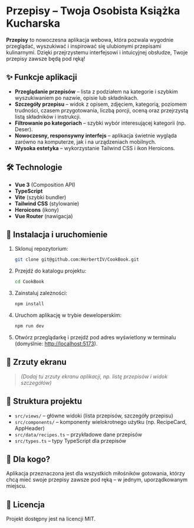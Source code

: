# Przepisy – Twoja Osobista Książka Kucharska

**Przepisy** to nowoczesna aplikacja webowa, która pozwala wygodnie przeglądać, wyszukiwać i inspirować się ulubionymi przepisami kulinarnymi. Dzięki przejrzystemu interfejsowi i intuicyjnej obsłudze, Twoje przepisy zawsze będą pod ręką!

## ✨ Funkcje aplikacji

- **Przeglądanie przepisów** – lista z podziałem na kategorie i szybkim wyszukiwaniem po nazwie, opisie lub składnikach.
- **Szczegóły przepisu** – widok z opisem, zdjęciem, kategorią, poziomem trudności, czasem przygotowania, liczbą porcji, oceną oraz przejrzystą listą składników i instrukcji.
- **Filtrowanie po kategoriach** – szybki wybór interesującej kategorii (np. Deser).
- **Nowoczesny, responsywny interfejs** – aplikacja świetnie wygląda zarówno na komputerze, jak i na urządzeniach mobilnych.
- **Wysoka estetyka** – wykorzystanie Tailwind CSS i ikon Heroicons.

## 🛠️ Technologie

- **Vue 3** (Composition API)
- **TypeScript**
- **Vite** (szybki bundler)
- **Tailwind CSS** (stylowanie)
- **Heroicons** (ikony)
- **Vue Router** (nawigacja)

## 🚀 Instalacja i uruchomienie

1. Sklonuj repozytorium:
   ```bash
   git clone git@github.com:HerbertIV/CookBook.git
   ```
2. Przejdź do katalogu projektu:
   ```bash
   cd CookBook
   ```
3. Zainstaluj zależności:
   ```bash
   npm install
   ```
4. Uruchom aplikację w trybie deweloperskim:
   ```bash
   npm run dev
   ```
5. Otwórz przeglądarkę i przejdź pod adres wyświetlony w terminalu (domyślnie: [http://localhost:5173](http://localhost:5173)).

## 📸 Zrzuty ekranu

> *(Dodaj tu zrzuty ekranu aplikacji, np. listę przepisów i widok szczegółów)*

## 📂 Struktura projektu

- `src/views/` – główne widoki (lista przepisów, szczegóły przepisu)
- `src/components/` – komponenty wielokrotnego użytku (np. RecipeCard, AppHeader)
- `src/data/recipes.ts` – przykładowe dane przepisów
- `src/types.ts` – typy TypeScript dla przepisów

## 🥗 Dla kogo?

Aplikacja przeznaczona jest dla wszystkich miłośników gotowania, którzy chcą mieć swoje przepisy zawsze pod ręką – w jednym, uporządkowanym miejscu.

## 📖 Licencja

Projekt dostępny jest na licencji MIT.

